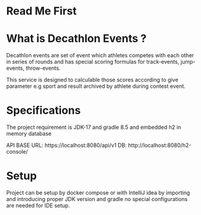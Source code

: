 # Read Me First

# What is Decathlon Events ?
Decathlon events are set of event which athletes competes
with each other in series of rounds and has special scoring formulas
for track-events, jump-events, throw-events.

This service is designed to calculable those scores according to give parameter
e.g sport and result archived by athlete during contest event.

# Specifications
The project requirement is JDK-17 and gradle 8.5 and embedded h2 in memory database

API BASE URL: https://localhost:8080/api/v1
DB: http://localhost:8080/h2-console/

# Setup
Project can be setup by docker compose or with IntelliJ idea
by importing and introducing proper JDK version and gradle no special configurations 
are needed for IDE setup.